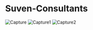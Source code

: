 # Suven-Consultants

![Capture](https://user-images.githubusercontent.com/69577228/94838031-9cc58b80-0432-11eb-89da-0472ad0c0645.PNG)
![Capture1](https://user-images.githubusercontent.com/69577228/94838449-3ab95600-0433-11eb-9ad7-b7fcb2a85fdb.PNG)
![Capture2](https://user-images.githubusercontent.com/69577228/94838655-853ad280-0433-11eb-9914-6c6ddd38eed3.PNG)

